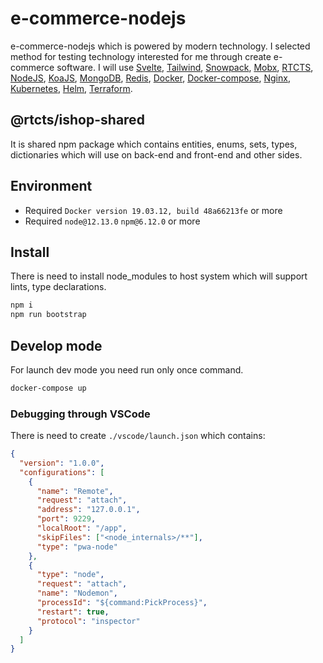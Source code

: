 # e-commerce-nodejs

e-commerce-nodejs which is powered by modern technology. I selected method for testing technology interested for me through create e-commerce software. I will use [Svelte](https://svelte.dev), [Tailwind](https://tailwindcss.com), [Snowpack](https://www.snowpack.dev/), [Mobx](https://mobx.js.org/README.html), [RTCTS](https://github.com/mitya-borodin/rtcts), [NodeJS](https://nodejs.org/en/), [KoaJS](https://koajs.com), [MongoDB](https://www.mongodb.com/), [Redis](https://redis.io/), [Docker](https://www.docker.com/), [Docker-compose](https://docs.docker.com/compose/), [Nginx](https://nginx.org/), [Kubernetes](https://kubernetes.io/), [Helm](https://helm.sh), [Terraform](https://www.terraform.io/).

## @rtcts/ishop-shared

It is shared npm package which contains entities, enums, sets, types, dictionaries which will use on back-end and front-end and other sides.

## Environment

- Required `Docker version 19.03.12, build 48a66213fe` or more
- Required `node@12.13.0` `npm@6.12.0` or more

## Install

There is need to install node_modules to host system which will support lints, type declarations.

```bash
npm i
npm run bootstrap
```

## Develop mode

For launch dev mode you need run only once command.

```bash
docker-compose up
```

### Debugging through VSCode

There is need to create `./vscode/launch.json` which contains:

``` json
{
  "version": "1.0.0",
  "configurations": [
    {
      "name": "Remote",
      "request": "attach",
      "address": "127.0.0.1",
      "port": 9229,
      "localRoot": "/app",
      "skipFiles": ["<node_internals>/**"],
      "type": "pwa-node"
    },
    {
      "type": "node",
      "request": "attach",
      "name": "Nodemon",
      "processId": "${command:PickProcess}",
      "restart": true,
      "protocol": "inspector"
    }
  ]
}

```

